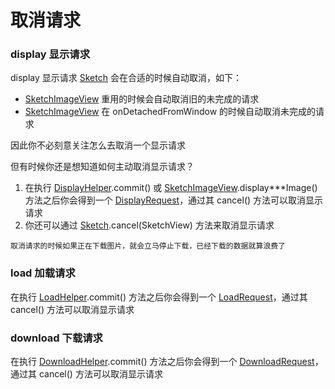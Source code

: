 # 取消请求

### display 显示请求

display 显示请求 [Sketch] 会在合适的时候自动取消，如下：
* [SketchImageView] 重用的时候会自动取消旧的未完成的请求
* [SketchImageView] 在 onDetachedFromWindow 的时候自动取消未完成的请求

因此你不必刻意关注怎么去取消一个显示请求

但有时候你还是想知道如何主动取消显示请求？
1. 在执行 [DisplayHelper].commit() 或 [SketchImageView].display***Image() 方法之后你会得到一个 [DisplayRequest]，通过其 cancel() 方法可以取消显示请求
2. 你还可以通过 [Sketch].cancel(SketchView) 方法来取消显示请求

``取消请求的时候如果正在下载图片，就会立马停止下载，已经下载的数据就算浪费了``

### load 加载请求

在执行 [LoadHelper].commit() 方法之后你会得到一个 [LoadRequest]，通过其 cancel() 方法可以取消显示请求

### download 下载请求

在执行 [DownloadHelper].commit() 方法之后你会得到一个 [DownloadRequest]，通过其 cancel() 方法可以取消显示请求

[Sketch]: ../../sketch/src/main/java/me/panpf/sketch/Sketch.java
[SketchImageView]: ../../sketch/src/main/java/me/panpf/sketch/SketchImageView.java
[DisplayHelper]:../../sketch/src/main/java/me/panpf/sketch/request/DisplayHelper.java
[DisplayRequest]:../../sketch/src/main/java/me/panpf/sketch/request/DisplayRequest.java
[LoadHelper]:../../sketch/src/main/java/me/panpf/sketch/request/LoadHelper.java
[LoadRequest]:../../sketch/src/main/java/me/panpf/sketch/request/LoadRequest.java
[DownloadHelper]:../../sketch/src/main/java/me/panpf/sketch/request/DownloadHelper.java
[DownloadRequest]:../../sketch/src/main/java/me/panpf/sketch/request/DownloadRequest.java
